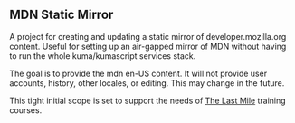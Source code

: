 MDN Static Mirror
-----------------

A project for creating and updating a static mirror of developer.mozilla.org content. Useful for setting up an air-gapped mirror of MDN without having to run the whole kuma/kumascript services stack.

The goal is to provide the mdn en-US content. It will not provide user accounts, history, other locales, or editing. This may change in the future.

This tight initial scope is set to support the needs of [The Last Mile](https://thelastmile.org/) training courses.
